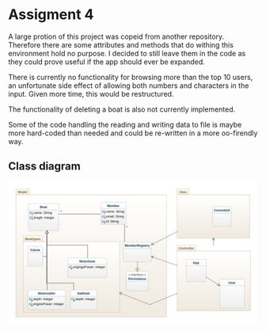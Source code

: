 # Assigment 4
A large protion of this project was copeid from another repository. Therefore there are some attributes and methods that do withing this environment hold no purpose. I decided to still leave them in the code as they could prove useful if the app should ever be expanded.

There is currently no functionality for browsing more than the top 10 users, an unfortunate side effect of allowing both numbers and characters in the input. Given more time, this would be restructured.

The functionality of deleting a boat is also not currently implemented.

Some of the code handling the reading and writing data to file is maybe more hard-coded than needed and could be re-written in a more oo-firendly way.


## Class diagram
![Class diagram](./app/img/class-diagram_A4.jpeg)